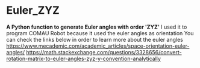 # Euler_ZYZ
**A Python function to generate Euler angles with order 'ZYZ'**
I used it to program COMAU Robot because it used the euler angles as orientation
You can check the links below in order to learn more about the euler angles
https://www.mecademic.com/academic_articles/space-orientation-euler-angles/
https://math.stackexchange.com/questions/3328656/convert-rotation-matrix-to-euler-angles-zyz-y-convention-analytically
